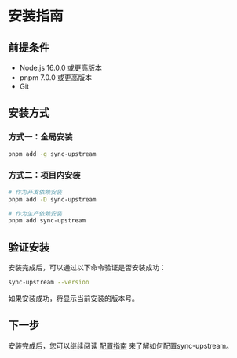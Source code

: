 # 安装指南

## 前提条件
- Node.js 16.0.0 或更高版本
- pnpm 7.0.0 或更高版本
- Git

## 安装方式

### 方式一：全局安装

```bash
pnpm add -g sync-upstream
```

### 方式二：项目内安装

```bash
# 作为开发依赖安装
pnpm add -D sync-upstream

# 作为生产依赖安装
pnpm add sync-upstream
```

## 验证安装

安装完成后，可以通过以下命令验证是否安装成功：

```bash
sync-upstream --version
```

如果安装成功，将显示当前安装的版本号。

## 下一步

安装完成后，您可以继续阅读 [配置指南](/guide/configuration) 来了解如何配置sync-upstream。
